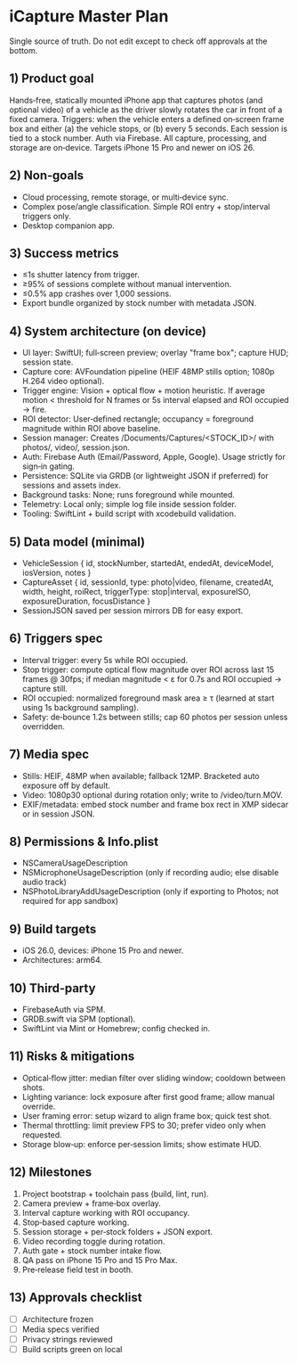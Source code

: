 # iCapture Master Plan

Single source of truth. Do not edit except to check off approvals at the bottom.

## 1) Product goal

Hands‑free, statically mounted iPhone app that captures photos (and optional video) of a vehicle as the driver slowly rotates the car in front of a fixed camera. Triggers: when the vehicle enters a defined on‑screen frame box and either (a) the vehicle stops, or (b) every 5 seconds. Each session is tied to a stock number. Auth via Firebase. All capture, processing, and storage are on‑device. Targets iPhone 15 Pro and newer on iOS 26.

## 2) Non‑goals
- Cloud processing, remote storage, or multi‑device sync.
- Complex pose/angle classification. Simple ROI entry + stop/interval triggers only.
- Desktop companion app.

## 3) Success metrics
- ≤1s shutter latency from trigger.
- ≥95% of sessions complete without manual intervention.
- ≤0.5% app crashes over 1,000 sessions.
- Export bundle organized by stock number with metadata JSON.

## 4) System architecture (on device)
- UI layer: SwiftUI; full‑screen preview; overlay "frame box"; capture HUD; session state.
- Capture core: AVFoundation pipeline (HEIF 48MP stills option; 1080p H.264 video optional).
- Trigger engine: Vision + optical flow + motion heuristic. If average motion < threshold for N frames or 5s interval elapsed and ROI occupied → fire.
- ROI detector: User‑defined rectangle; occupancy = foreground magnitude within ROI above baseline.
- Session manager: Creates /Documents/Captures/<STOCK_ID>/ with photos/, video/, session.json.
- Auth: Firebase Auth (Email/Password, Apple, Google). Usage strictly for sign‑in gating.
- Persistence: SQLite via GRDB (or lightweight JSON if preferred) for sessions and assets index.
- Background tasks: None; runs foreground while mounted.
- Telemetry: Local only; simple log file inside session folder.
- Tooling: SwiftLint + build script with xcodebuild validation.

## 5) Data model (minimal)
- VehicleSession { id, stockNumber, startedAt, endedAt, deviceModel, iosVersion, notes }
- CaptureAsset { id, sessionId, type: photo|video, filename, createdAt, width, height, roiRect, triggerType: stop|interval, exposureISO, exposureDuration, focusDistance }
- SessionJSON saved per session mirrors DB for easy export.

## 6) Triggers spec
- Interval trigger: every 5s while ROI occupied.
- Stop trigger: compute optical flow magnitude over ROI across last 15 frames @ 30fps; if median magnitude < ε for 0.7s and ROI occupied → capture still.
- ROI occupied: normalized foreground mask area ≥ τ (learned at start using 1s background sampling).
- Safety: de‑bounce 1.2s between stills; cap 60 photos per session unless overridden.

## 7) Media spec
- Stills: HEIF, 48MP when available; fallback 12MP. Bracketed auto exposure off by default.
- Video: 1080p30 optional during rotation only; write to /video/turn.MOV.
- EXIF/metadata: embed stock number and frame box rect in XMP sidecar or in session JSON.

## 8) Permissions & Info.plist
- NSCameraUsageDescription
- NSMicrophoneUsageDescription (only if recording audio; else disable audio track)
- NSPhotoLibraryAddUsageDescription (only if exporting to Photos; not required for app sandbox)

## 9) Build targets
- iOS 26.0, devices: iPhone 15 Pro and newer.
- Architectures: arm64.

## 10) Third‑party
- FirebaseAuth via SPM.
- GRDB.swift via SPM (optional).
- SwiftLint via Mint or Homebrew; config checked in.

## 11) Risks & mitigations
- Optical‑flow jitter: median filter over sliding window; cooldown between shots.
- Lighting variance: lock exposure after first good frame; allow manual override.
- User framing error: setup wizard to align frame box; quick test shot.
- Thermal throttling: limit preview FPS to 30; prefer video only when requested.
- Storage blow‑up: enforce per‑session limits; show estimate HUD.

## 12) Milestones
1. Project bootstrap + toolchain pass (build, lint, run).
2. Camera preview + frame‑box overlay.
3. Interval capture working with ROI occupancy.
4. Stop‑based capture working.
5. Session storage + per‑stock folders + JSON export.
6. Video recording toggle during rotation.
7. Auth gate + stock number intake flow.
8. QA pass on iPhone 15 Pro and 15 Pro Max.
9. Pre‑release field test in booth.

## 13) Approvals checklist
- [ ] Architecture frozen
- [ ] Media specs verified
- [ ] Privacy strings reviewed
- [ ] Build scripts green on local
